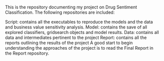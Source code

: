 
This is the repository documenting my project on Drug Sentiment Classification. The following repositories are included:

Script: contains all the executables to reproduce the models and the data and business value sensitivity analysis. 
Model: contains the save of all explored classifiers, gridsearch objects and model results.
Data: contains all data and intermediates pertinent to the project
Report: contains all the reports outlining the results of the project
A good start to begin understanding the approaches of the project is to read the Final Report in the Report repository.
